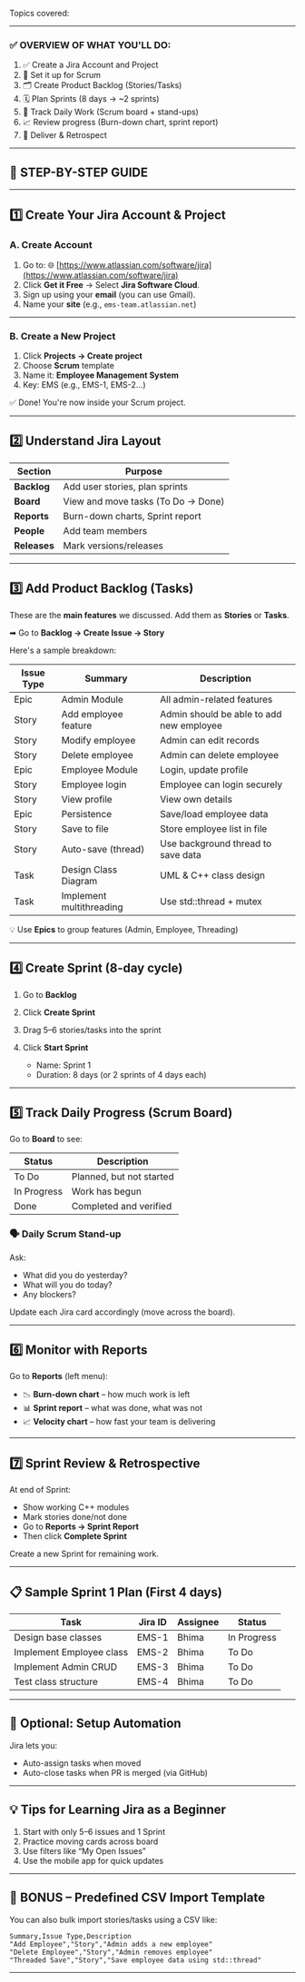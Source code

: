 
Topics covered:

---

### ✅ OVERVIEW OF WHAT YOU'LL DO:

1. ✅ Create a Jira Account and Project
2. 🧩 Set it up for Scrum
3. 🗂️ Create Product Backlog (Stories/Tasks)
4. 🗓️ Plan Sprints (8 days → \~2 sprints)
5. 📌 Track Daily Work (Scrum board + stand-ups)
6. 📈 Review progress (Burn-down chart, sprint report)
7. 🎯 Deliver & Retrospect

---

## 🧭 STEP-BY-STEP GUIDE

---

## 1️⃣ Create Your Jira Account & Project

### A. Create Account

1. Go to: 🌐 [https://www.atlassian.com/software/jira](https://www.atlassian.com/software/jira)
2. Click **Get it Free** → Select **Jira Software Cloud**.
3. Sign up using your **email** (you can use Gmail).
4. Name your **site** (e.g., `ems-team.atlassian.net`)

---

### B. Create a New Project

1. Click **Projects → Create project**
2. Choose **Scrum** template
3. Name it: **Employee Management System**
4. Key: EMS (e.g., EMS-1, EMS-2...)

✅ Done! You're now inside your Scrum project.

---

## 2️⃣ Understand Jira Layout

| Section      | Purpose                            |
| ------------ | ---------------------------------- |
| **Backlog**  | Add user stories, plan sprints     |
| **Board**    | View and move tasks (To Do → Done) |
| **Reports**  | Burn-down charts, Sprint report    |
| **People**   | Add team members                   |
| **Releases** | Mark versions/releases             |

---

## 3️⃣ Add Product Backlog (Tasks)

These are the **main features** we discussed. Add them as **Stories** or **Tasks**.

➡ Go to **Backlog → Create Issue → Story**

Here's a sample breakdown:

| Issue Type | Summary                  | Description                              |
| ---------- | ------------------------ | ---------------------------------------- |
| Epic       | Admin Module             | All admin-related features               |
| Story      | Add employee feature     | Admin should be able to add new employee |
| Story      | Modify employee          | Admin can edit records                   |
| Story      | Delete employee          | Admin can delete employee                |
| Epic       | Employee Module          | Login, update profile                    |
| Story      | Employee login           | Employee can login securely              |
| Story      | View profile             | View own details                         |
| Epic       | Persistence              | Save/load employee data                  |
| Story      | Save to file             | Store employee list in file              |
| Story      | Auto-save (thread)       | Use background thread to save data       |
| Task       | Design Class Diagram     | UML & C++ class design                   |
| Task       | Implement multithreading | Use std::thread + mutex                  |

💡 Use **Epics** to group features (Admin, Employee, Threading)

---

## 4️⃣ Create Sprint (8-day cycle)

1. Go to **Backlog**
2. Click **Create Sprint**
3. Drag 5–6 stories/tasks into the sprint
4. Click **Start Sprint**

   * Name: Sprint 1
   * Duration: 8 days (or 2 sprints of 4 days each)

---

## 5️⃣ Track Daily Progress (Scrum Board)

Go to **Board** to see:

| Status      | Description              |
| ----------- | ------------------------ |
| To Do       | Planned, but not started |
| In Progress | Work has begun           |
| Done        | Completed and verified   |

### 🗣️ Daily Scrum Stand-up

Ask:

* What did you do yesterday?
* What will you do today?
* Any blockers?

Update each Jira card accordingly (move across the board).

---

## 6️⃣ Monitor with Reports

Go to **Reports** (left menu):

* 📉 **Burn-down chart** – how much work is left
* 📊 **Sprint report** – what was done, what was not
* 📈 **Velocity chart** – how fast your team is delivering

---

## 7️⃣ Sprint Review & Retrospective

At end of Sprint:

* Show working C++ modules
* Mark stories done/not done
* Go to **Reports → Sprint Report**
* Then click **Complete Sprint**

Create a new Sprint for remaining work.

---

## 📋 Sample Sprint 1 Plan (First 4 days)

| Task                     | Jira ID | Assignee | Status      |
| ------------------------ | ------- | -------- | ----------- |
| Design base classes      | EMS-1   | Bhima    | In Progress |
| Implement Employee class | EMS-2   | Bhima    | To Do       |
| Implement Admin CRUD     | EMS-3   | Bhima    | To Do       |
| Test class structure     | EMS-4   | Bhima    | To Do       |

---

## 📎 Optional: Setup Automation

Jira lets you:

* Auto-assign tasks when moved
* Auto-close tasks when PR is merged (via GitHub)

---

## 💡 Tips for Learning Jira as a Beginner

1. Start with only 5–6 issues and 1 Sprint
2. Practice moving cards across board
3. Use filters like “My Open Issues”
4. Use the mobile app for quick updates

---

## 🔗 BONUS – Predefined CSV Import Template

You can also bulk import stories/tasks using a CSV like:

```csv
Summary,Issue Type,Description
"Add Employee","Story","Admin adds a new employee"
"Delete Employee","Story","Admin removes employee"
"Threaded Save","Story","Save employee data using std::thread"
```

---
